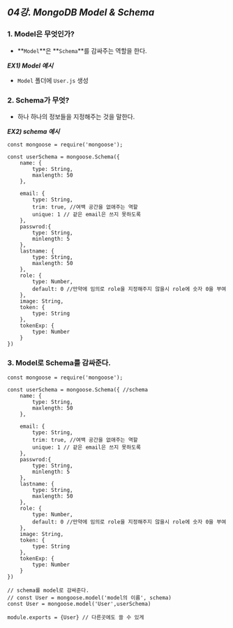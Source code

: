 ## _04강. MongoDB Model & Schema_ 



### 1. Model은 무엇인가?

- **`Model`**은 **`Schema`**를 감싸주는 역할을 한다.



***EX1) Model 예시***

- `Model` 폴더에 `User.js` 생성





### 2. Schema가 무엇?

- 하나 하나의 정보들을 지정해주는 것을 말한다.

***EX2) schema 예시***

```react
const mongoose = require('mongoose');

const userSchema = mongoose.Schema({
    name: {
        type: String,
        maxlength: 50
    },

    email: {
        type: String,
        trim: true, //여백 공간을 없애주는 역할
        unique: 1 // 같은 email은 쓰지 못하도록
    },
    passwrod:{
        type: String,
        minlength: 5
    },
    lastname: {
        type: String,
        maxlength: 50
    },
    role: {
        type: Number,
        default: 0 //만약에 임의로 role을 지정해주지 않을시 role에 숫자 0을 부여
    },
    image: String,
    token: {
        type: String
    },
    tokenExp: {
        type: Number
    }
})
```



### 3. Model로 Schema를 감싸준다.

```react
const mongoose = require('mongoose');

const userSchema = mongoose.Schema({ //schema
    name: {
        type: String,
        maxlength: 50
    },

    email: {
        type: String,
        trim: true, //여백 공간을 없애주는 역할
        unique: 1 // 같은 email은 쓰지 못하도록
    },
    passwrod:{
        type: String,
        minlength: 5
    },
    lastname: {
        type: String,
        maxlength: 50
    },
    role: {
        type: Number,
        default: 0 //만약에 임의로 role을 지정해주지 않을시 role에 숫자 0을 부여
    },
    image: String,
    token: {
        type: String
    },
    tokenExp: {
        type: Number
    }
})

// schema를 model로 감싸준다.
// const User = mongoose.model('model의 이름', schema)
const User = mongoose.model('User',userSchema)

module.exports = {User} // 다른곳에도 쓸 수 있게
```

